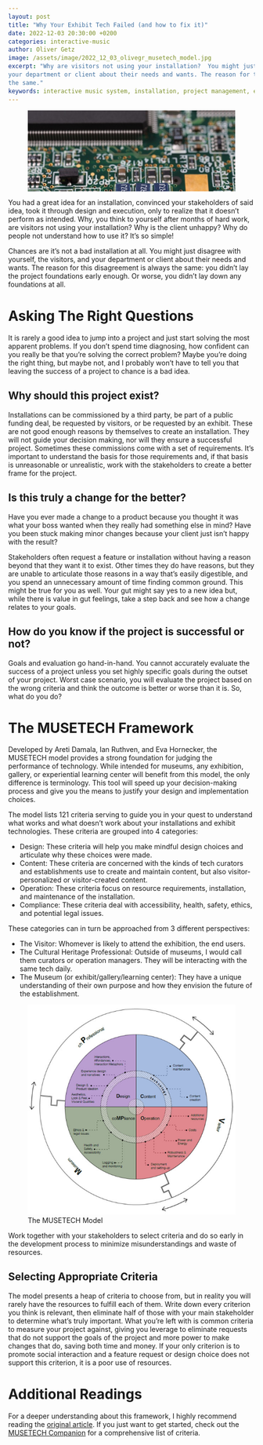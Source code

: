 ```yaml
---
layout: post
title: "Why Your Exhibit Tech Failed (and how to fix it)"
date: 2022-12-03 20:30:00 +0200
categories: interactive-music
author: Oliver Getz
image: /assets/image/2022_12_03_olivegr_musetech_model.jpg
excerpt: "Why are visitors not using your installation?  You might just disagree with yourself, the visitors, and
your department or client about their needs and wants. The reason for this disagreement is always
the same."
keywords: interactive music system, installation, project management, evaluation, evaluation design
---
```

<figure>
    <img src="/assets/image/2022_12_03_olivegr_musetech_circuit.jpg" align="center" />
</figure>

You had a great idea for an installation, convinced your stakeholders of said idea, took it through design
and execution, only to realize that it doesn’t perform as intended. Why, you think to yourself after
months of hard work, are visitors not using your installation? Why is the client unhappy? Why do people
not understand how to use it? It’s so simple!

Chances are it’s not a bad installation at all. You might just disagree with yourself, the visitors, and
your department or client about their needs and wants. The reason for this disagreement is always
the same: you didn’t lay the project foundations early enough. Or worse, you didn’t lay down any
foundations at all.

# Asking The Right Questions
It is rarely a good idea to jump into a project and just start solving the most apparent problems. If you
don’t spend time diagnosing, how confident can you really be that you’re solving the correct problem?
Maybe you’re doing the right thing, but maybe not, and I probably won’t have to tell you that leaving
the success of a project to chance is a bad idea.

## Why should this project exist?
Installations can be commissioned by a third party, be part of a public funding deal, be requested by
visitors, or be requested by an exhibit. These are not good enough reasons by themselves to create an
installation. They will not guide your decision making, nor will they ensure a successful project.
Sometimes these commissions come with a set of requirements. It’s important to understand the basis
for those requirements and, if that basis is unreasonable or unrealistic, work with the stakeholders to
create a better frame for the project.
## Is this truly a change for the better?
Have you ever made a change to a product because you thought it was what your boss wanted when
they really had something else in mind? Have you been stuck making minor changes because your client
just isn’t happy with the result?

Stakeholders often request a feature or installation without having a reason beyond that they want it to
exist. Other times they do have reasons, but they are unable to articulate those reasons in a way that’s
easily digestible, and you spend an unnecessary amount of time finding common ground. This might be
true for you as well. Your gut might say yes to a new idea but, while there is value in gut feelings, take a
step back and see how a change relates to your goals.

## How do you know if the project is successful or not?
Goals and evaluation go hand-in-hand. You cannot accurately evaluate the success of a project unless
you set highly specific goals during the outset of your project. Worst case scenario, you will evaluate the
project based on the wrong criteria and think the outcome is better or worse than it is. So, what do you
do?

# The MUSETECH Framework
Developed by Areti Damala, Ian Ruthven, and Eva Hornecker, the MUSETECH model provides a strong
foundation for judging the performance of technology. While intended for museums, any exhibition,
gallery, or experiential learning center will benefit from this model, the only difference is terminology.
This tool will speed up your decision-making process and give you the means to justify your design and
implementation choices.

The model lists 121 criteria serving to guide you in your quest to understand what works and what
doesn’t work about your installations and exhibit technologies. These criteria are grouped into 4
categories:
- Design: These criteria will help you make mindful design choices and articulate why these
choices were made.
- Content: These criteria are concerned with the kinds of tech curators and establishments use
to create and maintain content, but also visitor-personalized or visitor-created content.
- Operation: These criteria focus on resource requirements, installation, and maintenance of
the installation.
- Compliance: These criteria deal with accessibility, health, safety, ethics, and potential legal
issues.

These categories can in turn be approached from 3 different perspectives:
- The Visitor: Whomever is likely to attend the exhibition, the end users.
- The Cultural Heritage Professional: Outside of museums, I would call them curators or
operation managers. They will be interacting with the same tech daily.
- The Museum (or exhibit/gallery/learning center): They have a unique understanding of their
own purpose and how they envision the future of the establishment.

<figure style="float: none">
   <img
      src="/assets/image/2022_12_03_olivegr_musetech_model.jpg"
      alt="A circle with 4 quadrants: Design, Content, Compliance, and Operation. Within each quadrant there is a selection of criteria from the respective category. Around the circle there is a wheel with 3 stakeholders: the Visitor, the Museum, and the Cultural Heritage Professional."
      title="The MUSETECH Model"
      width="auto" />
   <figcaption>The MUSETECH Model</figcaption>
</figure>

Work together with your stakeholders to select criteria and do so early in the development process to
minimize misunderstandings and waste of resources.

## Selecting Appropriate Criteria
The model presents a heap of criteria to choose from, but in reality you will rarely have the resources
to fulfill each of them. Write down every criterion you think is relevant, then eliminate half of those
with your main stakeholder to determine what’s truly important. What you’re left with is common
criteria to measure your project against, giving you leverage to eliminate requests that do not support
the goals of the project and more power to make changes that do, saving both time and money. If
your only criterion is to promote social interaction and a feature request or design choice does not
support this criterion, it is a poor use of resources.

# Additional Readings
For a deeper understanding about this framework, I highly recommend reading the [original article](https://dl.acm.org/doi/10.1145/3297717). If
you just want to get started, check out the [MUSETECH Companion](https://strathprints.strath.ac.uk/66536/1/Damala_etal_2019_The_MUSETECH_companion_navigating.pdf) for a comprehensive list of criteria.

